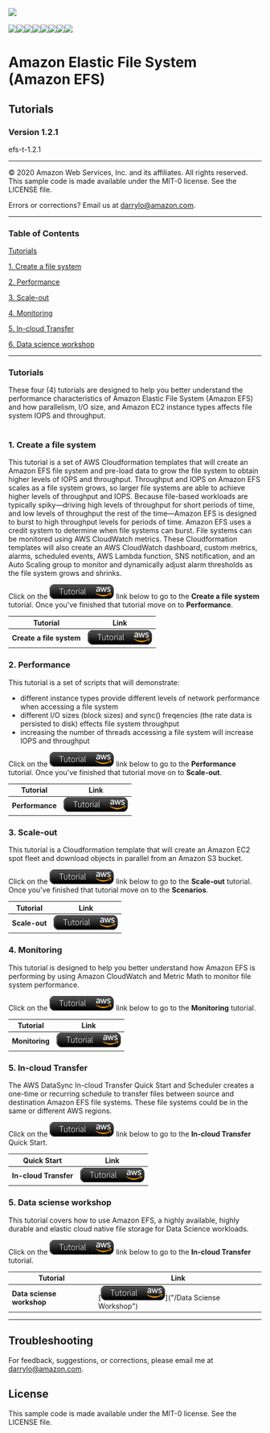 ![](https://s3.amazonaws.com/aws-us-east-1/tutorial/AWS_logo_PMS_300x180.png)

![](https://s3.amazonaws.com/aws-us-east-1/tutorial/100x100_benefit_available.png)![](https://s3.amazonaws.com/aws-us-east-1/tutorial/100x100_benefit_ingergration.png)![](https://s3.amazonaws.com/aws-us-east-1/tutorial/100x100_benefit_ecryption-lock.png)![](https://s3.amazonaws.com/aws-us-east-1/tutorial/100x100_benefit_fully-managed.png)![](https://s3.amazonaws.com/aws-us-east-1/tutorial/100x100_benefit_lowcost-affordable.png)![](https://s3.amazonaws.com/aws-us-east-1/tutorial/100x100_benefit_performance.png)![](https://s3.amazonaws.com/aws-us-east-1/tutorial/100x100_benefit_scalable.png)![](https://s3.amazonaws.com/aws-us-east-1/tutorial/100x100_benefit_storage.png)

# **Amazon Elastic File System (Amazon EFS)**

## Tutorials

### Version 1.2.1

efs-t-1.2.1

---

© 2020 Amazon Web Services, Inc. and its affiliates. All rights reserved.
This sample code is made available under the MIT-0 license. See the LICENSE file.

Errors or corrections? Email us at [darrylo@amazon.com](mailto:darrylo@amazon.com).

---

### Table of Contents  
[Tutorials](#tutorials) 

[1. Create a file system](#1-create-a-file-system) 

[2. Performance](#2-performance) 

[3. Scale-out](#3-scale-out)

[4. Monitoring](#4-monitoring)

[5. In-cloud Transfer](#5-in-cloud-transfer)

[6. Data science workshop](#6-in-cloud-transfer)


---

### Tutorials

These four (4) tutorials are designed to help you better understand the performance characteristics of Amazon Elastic File System (Amazon EFS) and how parallelism, I/O size, and Amazon EC2 instance types affects file system IOPS and throughput.
#
### 1. Create a file system
This tutorial is a set of AWS Cloudformation templates that will create an Amazon EFS file system and pre-load data to grow the file system to obtain higher levels of IOPS and throughput. Throughput and IOPS on Amazon EFS scales as a file system grows, so larger file systems are able to achieve higher levels of throughput and IOPS. Because file-based workloads are typically spiky—driving high levels of throughput for short periods of time, and low levels of throughput the rest of the time—Amazon EFS is designed to burst to high throughput levels for periods of time. Amazon EFS uses a credit system to determine when file systems can burst. File systems can be monitored using AWS CloudWatch metrics. These Cloudformation templates will also create an AWS CloudWatch dashboard, custom metrics, alarms, scheduled events, AWS Lambda function, SNS notification, and an Auto Scaling group to monitor and dynamically adjust alarm thresholds as the file system grows and shrinks.

Click on the ![](/images/efs_tutorial.png) link below to go to the **Create a file system** tutorial. Once you've finished that tutorial move on to **Performance**.

| Tutorial | Link
| --- | ---
| **Create a file system** | [![](/images/efs_tutorial.png)](/create-file-system) |

### 2. Performance
This tutorial is a set of scripts that will demonstrate:
- different instance types provide different levels of network performance when accessing a file system
- different I/O sizes (block sizes) and sync() freqencies (the rate data is persisted to disk) effects file system throughput
- increasing the number of threads accessing a file system will increase IOPS and throughput

Click on the ![](/images/efs_tutorial.png) link below to go to the **Performance** tutorial. Once you've finished that tutorial move on to **Scale-out**.

| Tutorial | Link
| --- | ---
| **Performance** | [![](/images/efs_tutorial.png)](/performance) |


### 3. Scale-out
This tutorial is a Cloudformation template that will create an Amazon EC2 spot fleet and download objects in parallel from an Amazon S3 bucket.

Click on the ![](/images/efs_tutorial.png) link below to go to the **Scale-out** tutorial. Once you've finished that tutorial move on to the **Scenarios**.

| Tutorial | Link
| --- | ---
| **Scale-out** | [![](/images/efs_tutorial.png)](/scale-out) |

### 4. Monitoring
This tutorial is designed to help you better understand how Amazon EFS is performing by using Amazon CloudWatch and Metric Math to monitor file system performance.

Click on the ![](/images/efs_tutorial.png) link below to go to the **Monitoring** tutorial.

| Tutorial | Link
| --- | ---
| **Monitoring** | [![](/images/efs_tutorial.png)](/monitoring) |

### 5. In-cloud Transfer
The AWS DataSync In-cloud Transfer Quick Start and Scheduler creates a one-time or recurring schedule to transfer files between source and destination Amazon EFS file systems. These file systems could be in the same or different AWS regions.

Click on the ![](/images/efs_tutorial.png) link below to go to the **In-cloud Transfer** Quick Start.

| Quick Start | Link
| --- | ---
| **In-cloud Transfer** | [![](/images/efs_tutorial.png)](/in-cloud-transfer) |

### 5. Data sciense workshop
This tutorial covers how to use Amazon EFS, a highly available, highly durable and elastic cloud native file storage for Data Science workloads.

Click on the ![](/images/efs_tutorial.png) link below to go to the **In-cloud Transfer** tutorial.

| Tutorial | Link
| --- | ---
| **Data sciense workshop** | [![](/images/efs_tutorial.png)]("/Data Sciense Workshop") |


---

## Troubleshooting


For feedback, suggestions, or corrections, please email me at [darrylo@amazon.com](mailto:darrylo@amazon.com).


## License

This sample code is made available under the MIT-0 license. See the LICENSE file.
